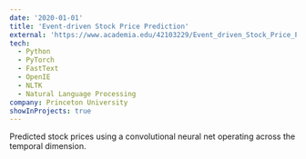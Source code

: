```yaml
---
date: '2020-01-01'
title: 'Event-driven Stock Price Prediction'
external: 'https://www.academia.edu/42103229/Event_driven_Stock_Price_Prediction_using_Convolutional_Neural_Networks_for_Natural_Language_Processing'
tech:
  - Python
  - PyTorch
  - FastText
  - OpenIE
  - NLTK
  - Natural Language Processing
company: Princeton University
showInProjects: true
---
```


Predicted stock prices using a convolutional neural net operating across the temporal dimension.
